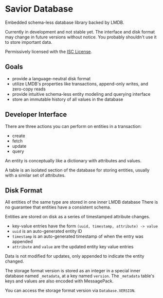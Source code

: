 # Savior Database

Embedded schema-less database library backed by LMDB.

Currently in development and not stable yet. 
The interface and disk format may change in future versions without notice.
You probably shouldn't use it to store important data. 

Permissively licensed with the [ISC License](LICENSE).

## Goals

- provide a language-neutral disk format
- utilize LMDB's properties like transactions, append-only writes, and zero-copy reads
- provide intuitive schema-less entity modeling and querying interface
- store an immutable history of all values in the database

## Developer Interface

There are three actions you can perform on entities in a transaction:

- create
- fetch
- update
- query

An entity is conceptually like a dictionary with attributes and values.

A table is an isolated section of the database for storing entities,
usually with a similar set of attributes.

## Disk Format

All entities of the same type are stored in one inner LMDB database
There is no guarantee that entities have a consistent schema.

Entities are stored on disk as a series of timestamped attribute changes.

- key-value entries have the form `(uuid, timestamp, attribute) -> value`
- `uuid` is an auto-generated entity ID
- `timestamp` is an auto-generated timestamp of when the entry was appended
- `attribute` and `value` are the updated entity key value entries

Data is not modified for updates, only appended to indicate the entity changed.

The storage format version is stored as an integer in a special inner database 
named `_metadata`, at a key named `version`. 
The `_metadata` table's keys and values are also encoded with MessagePack.

You can access the storage format version via `Database.VERSION`.


